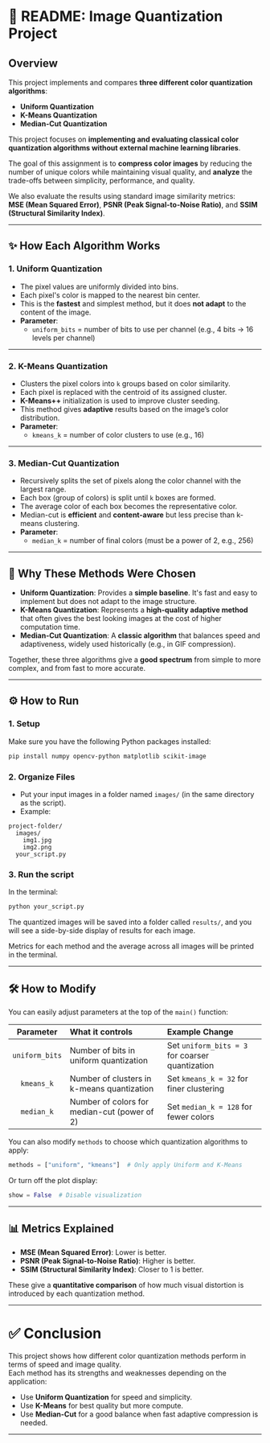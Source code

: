 # 📄 README: Image Quantization Project

## Overview

This project implements and compares **three different color quantization algorithms**:

- **Uniform Quantization**
- **K-Means Quantization**
- **Median-Cut Quantization**

This project focuses on **implementing and evaluating classical color quantization algorithms without external machine learning libraries**.

The goal of this assignment is to **compress color images** by reducing the number of unique colors while maintaining visual quality, and **analyze** the trade-offs between simplicity, performance, and quality.

We also evaluate the results using standard image similarity metrics:  
**MSE (Mean Squared Error)**, **PSNR (Peak Signal-to-Noise Ratio)**, and **SSIM (Structural Similarity Index)**.

---

## ✨ How Each Algorithm Works

### 1. **Uniform Quantization**
- The pixel values are uniformly divided into bins.
- Each pixel's color is mapped to the nearest bin center.
- This is the **fastest** and simplest method, but it does **not adapt** to the content of the image.
- **Parameter**:  
  - `uniform_bits` = number of bits to use per channel (e.g., 4 bits → 16 levels per channel)

---

### 2. **K-Means Quantization**
- Clusters the pixel colors into `k` groups based on color similarity.
- Each pixel is replaced with the centroid of its assigned cluster.
- **K-Means++** initialization is used to improve cluster seeding.
- This method gives **adaptive** results based on the image’s color distribution.
- **Parameter**:
  - `kmeans_k` = number of color clusters to use (e.g., 16)

---

### 3. **Median-Cut Quantization**
- Recursively splits the set of pixels along the color channel with the largest range.
- Each box (group of colors) is split until `k` boxes are formed.
- The average color of each box becomes the representative color.
- Median-cut is **efficient** and **content-aware** but less precise than k-means clustering.
- **Parameter**:
  - `median_k` = number of final colors (must be a power of 2, e.g., 256)

---

## 🎯 Why These Methods Were Chosen

- **Uniform Quantization**: Provides a **simple baseline**. It's fast and easy to implement but does not adapt to the image structure.
- **K-Means Quantization**: Represents a **high-quality adaptive method** that often gives the best looking images at the cost of higher computation time.
- **Median-Cut Quantization**: A **classic algorithm** that balances speed and adaptiveness, widely used historically (e.g., in GIF compression).

Together, these three algorithms give a **good spectrum** from simple to more complex, and from fast to more accurate.

---

## ⚙️ How to Run

### 1. Setup

Make sure you have the following Python packages installed:

```bash
pip install numpy opencv-python matplotlib scikit-image
```

### 2. Organize Files

- Put your input images in a folder named `images/` (in the same directory as the script).
- Example:

```
project-folder/
  images/
    img1.jpg
    img2.png
  your_script.py
```

### 3. Run the script

In the terminal:

```bash
python your_script.py
```

The quantized images will be saved into a folder called `results/`, and you will see a side-by-side display of results for each image.

Metrics for each method and the average across all images will be printed in the terminal.

---

## 🛠️ How to Modify

You can easily adjust parameters at the top of the `main()` function:

| Parameter   | What it controls                              | Example Change                |
|:-----------:|:----------------------------------------------|:-------------------------------|
| `uniform_bits` | Number of bits in uniform quantization       | Set `uniform_bits = 3` for coarser quantization |
| `kmeans_k`     | Number of clusters in k-means quantization   | Set `kmeans_k = 32` for finer clustering |
| `median_k`     | Number of colors for median-cut (power of 2) | Set `median_k = 128` for fewer colors |

You can also modify `methods` to choose which quantization algorithms to apply:

```python
methods = ["uniform", "kmeans"]  # Only apply Uniform and K-Means
```

Or turn off the plot display:

```python
show = False  # Disable visualization
```

---

## 📊 Metrics Explained

- **MSE (Mean Squared Error)**: Lower is better.
- **PSNR (Peak Signal-to-Noise Ratio)**: Higher is better.
- **SSIM (Structural Similarity Index)**: Closer to 1 is better.

These give a **quantitative comparison** of how much visual distortion is introduced by each quantization method.

---

# ✅ Conclusion

This project shows how different color quantization methods perform in terms of speed and image quality.  
Each method has its strengths and weaknesses depending on the application:

- Use **Uniform Quantization** for speed and simplicity.
- Use **K-Means** for best quality but more compute.
- Use **Median-Cut** for a good balance when fast adaptive compression is needed.

---
